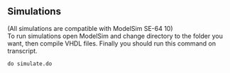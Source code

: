 
## Simulations
(All simulations are compatible with ModelSim SE-64 10)\
To run simulations open ModelSim and change directory to the folder you want, then compile VHDL files. Finally you should run this command on transcript.
```code
do simulate.do
```

